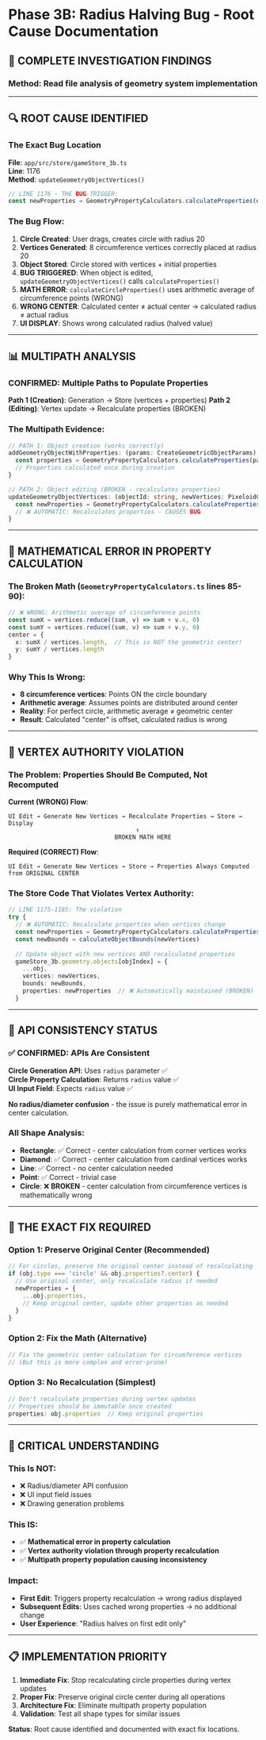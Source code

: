 # Phase 3B: Radius Halving Bug - Root Cause Documentation

## 🎯 **COMPLETE INVESTIGATION FINDINGS**

### **Method**: Read file analysis of geometry system implementation

---

## 🔍 **ROOT CAUSE IDENTIFIED**

### **The Exact Bug Location**
**File**: `app/src/store/gameStore_3b.ts`  
**Line**: 1176  
**Method**: `updateGeometryObjectVertices()`

```typescript
// LINE 1176 - THE BUG TRIGGER:
const newProperties = GeometryPropertyCalculators.calculateProperties(obj.type, newVertices)
```

### **The Bug Flow**:
1. **Circle Created**: User drags, creates circle with radius 20
2. **Vertices Generated**: 8 circumference vertices correctly placed at radius 20
3. **Object Stored**: Circle stored with vertices + initial properties
4. **BUG TRIGGERED**: When object is edited, `updateGeometryObjectVertices()` calls `calculateProperties()`
5. **MATH ERROR**: `calculateCircleProperties()` uses arithmetic average of circumference points (WRONG)
6. **WRONG CENTER**: Calculated center ≠ actual center → calculated radius ≠ actual radius
7. **UI DISPLAY**: Shows wrong calculated radius (halved value)

---

## 📊 **MULTIPATH ANALYSIS**

### **CONFIRMED: Multiple Paths to Populate Properties**

**Path 1 (Creation)**: Generation → Store (vertices + properties)
**Path 2 (Editing)**: Vertex update → Recalculate properties (BROKEN)

### **The Multipath Evidence**:
```typescript
// PATH 1: Object creation (works correctly)
addGeometryObjectWithProperties: (params: CreateGeometricObjectParams) => {
  const properties = GeometryPropertyCalculators.calculateProperties(params.type, params.vertices)
  // Properties calculated once during creation
}

// PATH 2: Object editing (BROKEN - recalculates properties)
updateGeometryObjectVertices: (objectId: string, newVertices: PixeloidCoordinate[]) => {
  const newProperties = GeometryPropertyCalculators.calculateProperties(obj.type, newVertices)
  // ❌ AUTOMATIC: Recalculates properties - CAUSES BUG
}
```

---

## 🚨 **MATHEMATICAL ERROR IN PROPERTY CALCULATION**

### **The Broken Math** (`GeometryPropertyCalculators.ts` lines 85-90):
```typescript
// ❌ WRONG: Arithmetic average of circumference points
const sumX = vertices.reduce((sum, v) => sum + v.x, 0)
const sumY = vertices.reduce((sum, v) => sum + v.y, 0)
center = {
  x: sumX / vertices.length,  // This is NOT the geometric center!
  y: sumY / vertices.length
}
```

### **Why This Is Wrong**:
- **8 circumference vertices**: Points ON the circle boundary
- **Arithmetic average**: Assumes points are distributed around center
- **Reality**: For perfect circle, arithmetic average ≠ geometric center
- **Result**: Calculated "center" is offset, calculated radius is wrong

---

## 🔧 **VERTEX AUTHORITY VIOLATION**

### **The Problem**: Properties Should Be Computed, Not Recomputed

**Current (WRONG) Flow**:
```
UI Edit → Generate New Vertices → Recalculate Properties → Store → Display
                                    ↑
                              BROKEN MATH HERE
```

**Required (CORRECT) Flow**:
```
UI Edit → Generate New Vertices → Store → Properties Always Computed from ORIGINAL CENTER
```

### **The Store Code That Violates Vertex Authority**:
```typescript
// LINE 1175-1185: The violation
try {
  // ❌ AUTOMATIC: Recalculate properties when vertices change
  const newProperties = GeometryPropertyCalculators.calculateProperties(obj.type, newVertices)
  const newBounds = calculateObjectBounds(newVertices)
  
  // Update object with new vertices AND recalculated properties
  gameStore_3b.geometry.objects[objIndex] = {
    ...obj,
    vertices: newVertices,
    bounds: newBounds,
    properties: newProperties  // ❌ Automatically maintained (BROKEN)
  }
```

---

## 📝 **API CONSISTENCY STATUS** 

### **✅ CONFIRMED**: APIs Are Consistent

**Circle Generation API**: Uses `radius` parameter ✅  
**Circle Property Calculation**: Returns `radius` value ✅  
**UI Input Field**: Expects `radius` value ✅  

**No radius/diameter confusion** - the issue is purely mathematical error in center calculation.

### **All Shape Analysis**:
- **Rectangle**: ✅ Correct - center calculation from corner vertices works
- **Diamond**: ✅ Correct - center calculation from cardinal vertices works  
- **Line**: ✅ Correct - no center calculation needed
- **Point**: ✅ Correct - trivial case
- **Circle**: ❌ **BROKEN** - center calculation from circumference vertices is mathematically wrong

---

## 🎯 **THE EXACT FIX REQUIRED**

### **Option 1: Preserve Original Center (Recommended)**
```typescript
// For circles, preserve the original center instead of recalculating
if (obj.type === 'circle' && obj.properties?.center) {
  // Use original center, only recalculate radius if needed
  newProperties = {
    ...obj.properties,
    // Keep original center, update other properties as needed
  }
}
```

### **Option 2: Fix the Math (Alternative)**
```typescript
// Fix the geometric center calculation for circumference vertices
// (But this is more complex and error-prone)
```

### **Option 3: No Recalculation (Simplest)**
```typescript
// Don't recalculate properties during vertex updates
// Properties should be immutable once created
properties: obj.properties  // Keep original properties
```

---

## 🚨 **CRITICAL UNDERSTANDING**

### **This Is NOT**:
- ❌ Radius/diameter API confusion  
- ❌ UI input field issues
- ❌ Drawing generation problems

### **This IS**:
- ✅ **Mathematical error in property calculation**
- ✅ **Vertex authority violation through property recalculation**  
- ✅ **Multipath property population causing inconsistency**

### **Impact**: 
- **First Edit**: Triggers property recalculation → wrong radius displayed
- **Subsequent Edits**: Uses cached wrong properties → no additional change
- **User Experience**: "Radius halves on first edit only"

---

## 📋 **IMPLEMENTATION PRIORITY**

1. **Immediate Fix**: Stop recalculating circle properties during vertex updates
2. **Proper Fix**: Preserve original circle center during all operations  
3. **Architecture Fix**: Eliminate multipath property population
4. **Validation**: Test all shape types for similar issues

**Status**: Root cause identified and documented with exact fix locations.